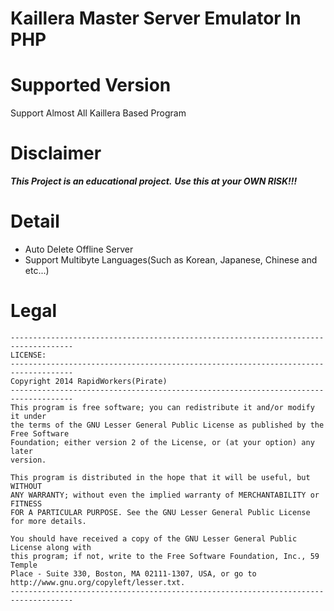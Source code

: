 Kaillera Master Server Emulator In PHP
===========

# Supported Version
Support Almost All Kaillera Based Program

# Disclaimer

***This Project is an educational project.***
***Use this at your OWN RISK!!!***

# Detail
- Auto Delete Offline Server
- Support Multibyte Languages(Such as Korean, Japanese, Chinese and etc...)

# Legal
    ------------------------------------------------------------------------------------
    LICENSE:
    ------------------------------------------------------------------------------------
    Copyright 2014 RapidWorkers(Pirate)
    ------------------------------------------------------------------------------------
    This program is free software; you can redistribute it and/or modify it under
    the terms of the GNU Lesser General Public License as published by the Free Software
    Foundation; either version 2 of the License, or (at your option) any later
    version.

    This program is distributed in the hope that it will be useful, but WITHOUT
    ANY WARRANTY; without even the implied warranty of MERCHANTABILITY or FITNESS
    FOR A PARTICULAR PURPOSE. See the GNU Lesser General Public License for more details.

    You should have received a copy of the GNU Lesser General Public License along with
    this program; if not, write to the Free Software Foundation, Inc., 59 Temple
    Place - Suite 330, Boston, MA 02111-1307, USA, or go to
    http://www.gnu.org/copyleft/lesser.txt.
    ------------------------------------------------------------------------------------
